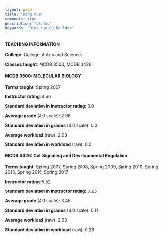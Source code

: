 ```yaml
---
layout: page
title: "Ding Xue" 
comments: true
description: "blanks"
keywords: "Ding Xue,CU,Boulder"
---
```

<head>
<script src="https://ajax.googleapis.com/ajax/libs/jquery/2.1.3/jquery.min.js"></script>
<script src="https://dl.dropboxusercontent.com/s/pc42nxpaw1ea4o9/highcharts.js?dl=0"></script>
<!-- <script src="../assets/js/highcharts.js"></script> -->
<style type="text/css">@font-face {
	font-family: "Bebas Neue";
	src: url(https://www.filehosting.org/file/details/544349/BebasNeue Regular.otf) format("opentype");
	}
	h1.Bebas { 
		font-family: "Bebas Neue", Verdana, Tahoma;
	}
</style>
</head>
	   
#### TEACHING INFORMATION

**College**: College of Arts and Sciences

**Classes taught**: MCDB 3500, MCDB 4426

#### MCDB 3500: MOLECULAR BIOLOGY

**Terms taught**: Spring 2007

**Instructor rating**: 4.66

**Standard deviation in instructor rating**: 0.0

**Average grade** (4.0 scale): 2.96

**Standard deviation in grades** (4.0 scale): 0.0

**Average workload** (raw): 2.03

**Standard deviation in workload** (raw): 0.0

#### MCDB 4426: Cell Signaling and Developmental Regulation

**Terms taught**: Spring 2007, Spring 2008, Spring 2009, Spring 2010, Spring 2013, Spring 2016, Spring 2017

**Instructor rating**: 5.52

**Standard deviation in instructor rating**: 0.23

**Average grade** (4.0 scale): 3.46

**Standard deviation in grades** (4.0 scale): 0.11

**Average workload** (raw): 2.63

**Standard deviation in workload** (raw): 0.26

